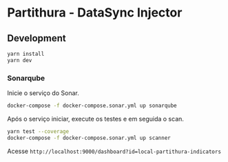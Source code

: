 # Partithura - DataSync Injector

## Development

```sh
yarn install
yarn dev
```

### Sonarqube

Inicie o serviço do Sonar.

```sh
docker-compose -f docker-compose.sonar.yml up sonarqube
```

Após o serviço iniciar, execute os testes e em seguida o scan.

```sh
yarn test --coverage
docker-compose -f docker-compose.sonar.yml up scanner
```

Acesse `http://localhost:9000/dashboard?id=local-partithura-indicators`

